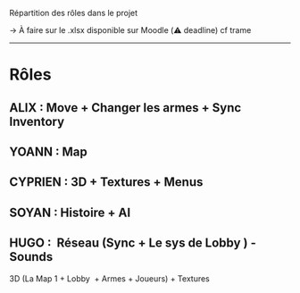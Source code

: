 
Répartition des rôles dans le projet

→ À faire sur le .xlsx disponible sur Moodle (⚠️ deadline) cf trame 

---
# Rôles

## ALIX : Move + Changer les armes + Sync Inventory

## YOANN : Map

## CYPRIEN : 3D + Textures + Menus

## SOYAN : Histoire + AI

## HUGO :  Réseau (Sync + Le sys de Lobby ) - Sounds


  
3D (La Map 1 + Lobby  + Armes + Joueurs) + Textures